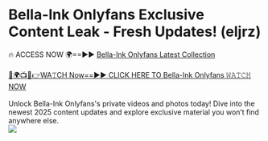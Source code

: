 # Bella-Ink Onlyfans Exclusive Content Leak - Fresh Updates! (eljrz)

🔥 ACCESS NOW 🌍==►► <a href="https://tinyurl.com/kvy9nzfs" rel="nofollow">Bella-Ink Onlyfans Latest Collection</a>
<br><br>
[🔴🌍📺📱👉WA𝚃CH Now==►► CLICK HERE TO Bella-Ink Onlyfans 𝚆𝙰𝚃𝙲𝙷 NOW](https://tinyurl.com/kvy9nzfs)
<br><br>
Unlock Bella-Ink Onlyfans's private videos and photos today! Dive into the newest 2025 content updates and explore exclusive material you won’t find anywhere else.
<br>
<a href="https://tinyurl.com/kvy9nzfs" rel="nofollow" data-target="animated-image.originalLink"><img src="https://camo.githubusercontent.com/8a4f000d20f83aca3bf7ec5f350d767afa0574a8a352519fd8cfa583a6f93a33/68747470733a2f2f692e696d6775722e636f6d2f644a486b345a712e676966" data-canonical-src="https://i.imgur.com/dJHk4Zq.gif" style="max-width: 100%; display: inline-block;" data-target="animated-image.originalImage"></a>
<br>
